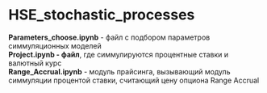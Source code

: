 # HSE_stochastic_processes
**Parameters_choose.ipynb** - файл с подбором параметров симмуляционных моделей  
**Project.ipynb - файл**, где симмулируются процентные ставки и валютный курс  
**Range_Accrual.ipynb** - модуль прайсинга, вызывающий модуль симмуляции процентой ставки, считающий цену опциона Range Accrual  
